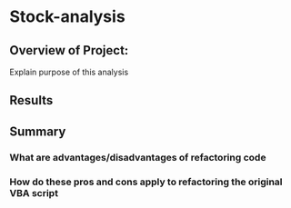 # Stock-analysis

## Overview of Project:
Explain purpose of this analysis

## Results

## Summary

### What are advantages/disadvantages of refactoring code

### How do these pros and cons apply to refactoring the original VBA script



